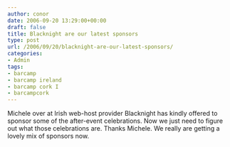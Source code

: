 ```yaml
---
author: conor
date: 2006-09-20 13:29:00+00:00
draft: false
title: Blacknight are our latest sponsors
type: post
url: /2006/09/20/blacknight-are-our-latest-sponsors/
categories:
- Admin
tags:
- barcamp
- barcamp ireland
- barcamp cork I
- barcampcork
---
```


Michele over at Irish web-host provider Blacknight has kindly offered to sponsor some of the after-event celebrations. Now we just need to figure out what those celebrations are. Thanks Michele. We really are getting a lovely mix of sponsors now.
